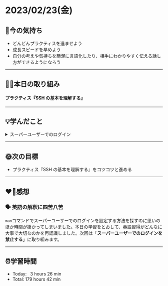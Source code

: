 # 2023/02/23(金)
## 🕺今の気持ち
- どんどんプラクティスを進ませよう
- 成長スピードを早めよう
- 自分の考えや気持ちを簡潔に言語化したり、相手にわかりやすく伝える話し方ができるようになろう
---


## ✍🏻本日の取り組み
#### プラクティス『SSH の基本を理解する』

---


## 💡学んだこと

<details><summary>スーパーユーザーでのログイン</summary>

### 手順

1. パスワード認証方式では、スーパーユーザーとしてログインできないことを確認
```
ssh -p 5555 root@IPアドレス
root@IPアドレス's password:
Permission denied, Please try agein.
# control + D で SSHセッションから抜け出す
```
この時の`-p`は接続先のサーバーのポート番号を指定するものです。
スーパーユーザーでのログインができないことを確認したので次は一般ユーザーでのログインを試みます。
```
ssh -p 5555 yoshiwo@IPアドレス
yoshiwo@IPアドレス's password:
# 中略
whoami
yoshiwo
```
以上のように表示され、ログインの確認とログインユーザーの確認ができました。

2. SSH サーバーの設定を変更し、パスワード認証方式を用いてスーパーユーザーとしてログインできるようにする

ここではrootユーザーでログインできるようにするため、**①パスワード認証を有効**にし、**②rootログインを有効**にする設定を行います。

- **①パスワード認証を有効にする**
`sudo vim /etc/ssh/sshd_config`でSSH設定ファイルを開き、`#PasswordAuthentication`という行を見つけ、`#`を外します。
  - PasswordAuthentication：パスワード認証
  - Authentication：認証

- **②rootログインを有効にする**
SSH設定ファイルは開いたままにして次に`#PermitRootLogin prohibit-password`の行に移動し、先程と同じように`#`を外し、`prohibit-password`を`yes`に書き換えます。そして`:wp`コマンドでファイルを保存し閉じます。
  - PermitRootLogin prohibit_password：直訳すると「ルートログイン許可において、パスワードを禁止する」
  - PermitRootLogin：ルートログイン許可
  - prohibit：を禁止にする

- 設定の検証
設定が正しいかどうか、SSHサーバーの設定を以下のコマンドを実行してテストします。
```
sudo sshd -t
```

- 設定の反映
設定を反映するために、以下のコマンドを入力し、SSHサーバーのサービスを再起動します。
```
sudo service ssh restart
sudo service ssh status
```

- 設定の確認
パスワード認証方式を用いて、スーパーユーザーとしてログインできるかどうか確認します。
```
ssh -p 5555 root@IPアドレス
# （中略）
whoami
root
```

</details>

---


## 🌞次の目標
-  プラクティス『SSH の基本を理解する』をコツコツと進める

---


## ❤️‍🔥感想
### 🗣️ 英語の解釈に四苦八苦
 `man`コマンドでスーパーユーザーでのログインを設定する方法を探すのに思いのほか時間が掛かってしまいました。本日の学習をとおして、英語習得がどんなに大事で大切なのかを再認識しました。次回は「**スーパーユーザーでのログインを禁止する**」に取り組みます。

---


## ⏰学習時間
- Today:&nbsp;&nbsp; 3 hours 26 min
- Total: 179 hours 42 min
